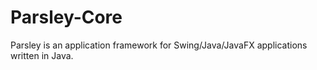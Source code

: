Parsley-Core
============

Parsley is an application framework for Swing/Java/JavaFX applications written in Java.
